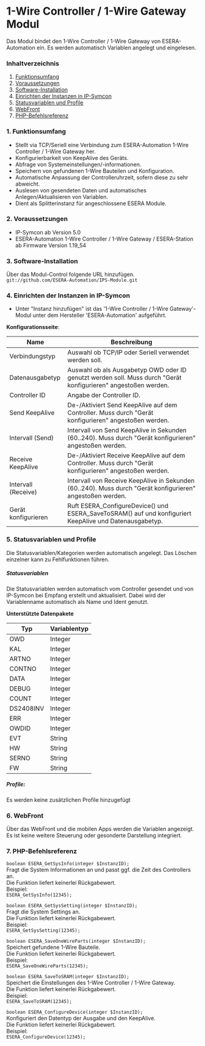 # 1-Wire Controller / 1-Wire Gateway Modul
Das Modul bindet den 1-Wire Controller / 1-Wire Gateway von ESERA-Automation ein. Es werden automatisch Variablen angelegt und eingelesen.

### Inhaltverzeichnis

1. [Funktionsumfang](#1-funktionsumfang)
2. [Voraussetzungen](#2-voraussetzungen)
3. [Software-Installation](#3-software-installation)
4. [Einrichten der Instanzen in IP-Symcon](#4-einrichten-der-instanzen-in-ip-symcon)
5. [Statusvariablen und Profile](#5-statusvariablen-und-profile)
6. [WebFront](#6-webfront)
7. [PHP-Befehlsreferenz](#7-php-befehlsreferenz)

### 1. Funktionsumfang

* Stellt via TCP/Seriell eine Verbindung zum ESERA-Automation 1-Wire Controller / 1-Wire Gateway her.
* Konfigurierbarkeit von KeepAlive des Geräts.
* Abfrage von Systemeinstellungen/-informationen.
* Speichern von gefundenen 1-Wire Bauteilen und Konfiguration.
* Automatische Anpassung der Controlleruhrzeit, sofern diese zu sehr abweicht.
* Auslesen von gesendeten Daten und automatisches Anlegen/Aktualisieren von Variablen.
* Dient als Splitterinstanz für angeschlossene ESERA Module.

### 2. Voraussetzungen

- IP-Symcon ab Version 5.0
- ESERA-Automation 1-Wire Controller / 1-Wire Gateway / ESERA-Station ab Firmware Version 1.19_54

### 3. Software-Installation

Über das Modul-Control folgende URL hinzufügen.  
`git://github.com/ESERA-Automation/IPS-Module.git`  

### 4. Einrichten der Instanzen in IP-Symcon

- Unter "Instanz hinzufügen" ist das '1-Wire Controller / 1-Wire Gateway'-Modul unter dem Hersteller 'ESERA-Automation' aufgeführt.  

__Konfigurationsseite__:

Name                | Beschreibung
------------------- | ---------------------------------
Verbindungstyp      | Auswahl ob TCP/IP oder Seriell verwendet werden soll.
Datenausgabetyp     | Auswahl ob als Ausgabetyp OWD oder ID genutzt werden soll. Muss durch "Gerät konfigurieren" angestoßen werden.
Controller ID       | Angabe der Controller ID.
Send KeepAlive      | De-/Aktiviert Send KeepAlive auf dem Controller. Muss durch "Gerät konfigurieren" angestoßen werden.
Intervall (Send)    | Intervall von Send KeepAlive in Sekunden (60..240). Muss durch "Gerät konfigurieren" angestoßen werden.
Receive KeepAlive   | De-/Aktiviert Receive KeepAlive auf dem Controller. Muss durch "Gerät konfigurieren" angestoßen werden.
Intervall (Receive) | Intervall von Receive KeepAlive in Sekunden (60..240). Muss durch "Gerät konfigurieren" angestoßen werden.
Gerät konfigurieren | Ruft ESERA_ConfigureDevice() und ESERA_SaveToSRAM() auf und konfiguriert KeepAlive und Datenausgabetyp.


### 5. Statusvariablen und Profile

Die Statusvariablen/Kategorien werden automatisch angelegt. Das Löschen einzelner kann zu Fehlfunktionen führen.

##### Statusvariablen

Die Statusvariablen werden automatisch vom Controller gesendet und von IP-Symcon bei Empfang erstellt und aktualisiert.
Dabei wird der Variablenname automatisch als Name und Ident genutzt.

__Unterstützte Datenpakete__

Typ       | Variablentyp
--------- | -------------
OWD       | Integer
KAL       | Integer
ARTNO     | Integer
CONTNO    | Integer
DATA      | Integer
DEBUG     | Integer
COUNT     | Integer
DS2408INV | Integer
ERR       | Integer
OWDID     | Integer
EVT       | String
HW        | String
SERNO     | String
FW        | String

##### Profile:

Es werden keine zusätzlichen Profile hinzugefügt

### 6. WebFront

Über das WebFront und die mobilen Apps werden die Variablen angezeigt. Es ist keine weitere Steuerung oder gesonderte Darstellung integriert.

### 7. PHP-Befehlsreferenz
`boolean ESERA_GetSysInfo(integer $InstanzID);`  
Fragt die System Informationen an und passt ggf. die Zeit des Controllers an.  
Die Funktion liefert keinerlei Rückgabewert.  
Beispiel:  
`ESERA_GetSysInfo(12345);`  

`boolean ESERA_GetSysSetting(integer $InstanzID);`  
Fragt die System Settings an.  
Die Funktion liefert keinerlei Rückgabewert.  
Beispiel:  
`ESERA_GetSysSetting(12345);`  

`boolean ESERA_SaveOneWireParts(integer $InstanzID);`  
Speichert gefundene 1-Wire Bauteile.  
Die Funktion liefert keinerlei Rückgabewert.  
Beispiel:  
`ESERA_SaveOneWireParts(12345);`  

`boolean ESERA_SaveToSRAM(integer $InstanzID);`  
Speichert die Einstellungen des 1-Wire Controller / 1-Wire Gateway.  
Die Funktion liefert keinerlei Rückgabewert.  
Beispiel:  
`ESERA_SaveToSRAM(12345);`  

`boolean ESERA_ConfigureDevice(integer $InstanzID);`  
Konfiguriert den Datentyp der Ausgabe und den KeepAlive.  
Die Funktion liefert keinerlei Rückgabewert.  
Beispiel:  
`ESERA_ConfigureDevice(12345);`